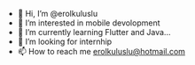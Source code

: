 - 👋 Hi, I’m @erolkuluslu
- 👀 I’m interested in mobile devolopment 
- 🌱 I’m currently learning Flutter and Java...
- 💞️ I’m looking for internhip
- 📫 How to reach me erolkuluslu@hotmail.com

<!---
erolkuluslu/erolkuluslu is a ✨ special ✨ repository because its `README.md` (this file) appears on your GitHub profile.
You can click the Preview link to take a look at your changes.
--->
